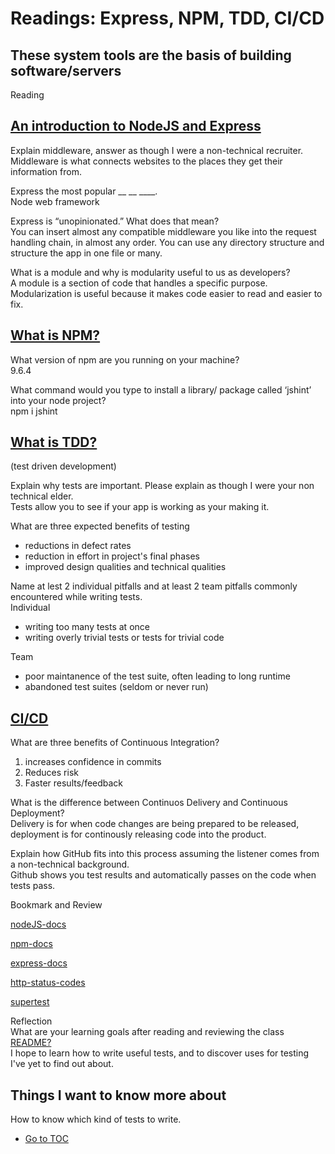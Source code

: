 # Readings: Express, NPM, TDD, CI/CD

## These system tools are the basis of building software/servers

Reading  

## [An introduction to NodeJS and Express](https://developer.mozilla.org/en-US/docs/Learn/Server-side/Express_Nodejs/Introduction)

Explain middleware, answer as though I were a non-technical recruiter.  
Middleware is what connects websites to the places they get their information from.  

Express the most popular __ __ ____.  
Node web framework  

Express is “unopinionated.” What does that mean?  
You can insert almost any compatible middleware you like into the request handling chain, in almost any order.  You can use any directory structure and structure the app in one file or many.  

What is a module and why is modularity useful to us as developers?  
A module is a section of code that handles a specific purpose.  Modularization is useful because it makes code easier to read and easier to fix.  

## [What is NPM?](https://docs.npmjs.com/getting-started/what-is-npm)

What version of npm are you running on your machine?  
9.6.4  

What command would you type to install a library/
package called ‘jshint’ into your node project?  
npm i jshint  

## [What is TDD?](https://www.agilealliance.org/glossary/tdd/)
(test driven development)  

Explain why tests are important. Please explain as though I were your non technical elder.  
Tests allow you to see if your app is working as your making it.  

What are three expected benefits of testing  
- reductions in defect rates
- reduction in effort in project's final phases
- improved design qualities and technical qualities

Name at lest 2 individual pitfalls and at least 2 team pitfalls commonly encountered while writing tests.  
Individual  
- writing too many tests at once
- writing overly trivial tests or tests for trivial code

Team  
- poor maintanence of the test suite, often leading to long runtime
- abandoned test suites (seldom or never run)

## [CI/CD](https://www.youtube.com/watch?v=xSv_m3KhUO8)

What are three benefits of Continuous Integration?  
1. increases confidence in commits
2. Reduces risk
3. Faster results/feedback

What is the difference between Continuos Delivery and Continuous Deployment?  
Delivery is for when code changes are being prepared to be released, deployment is for continously releasing code into the product.  

Explain how GitHub fits into this process assuming the listener comes from a non-technical background.  
Github shows you test results and automatically passes on the code when tests pass.  

Bookmark and Review  

[nodeJS-docs](https://nodejs.org/en/docs/)

[npm-docs](https://docs.npmjs.com/)

[express-docs](https://expressjs.com/en/4x/api.html)

[http-status-codes](https://www.restapitutorial.com/httpstatuscodes.html)

[supertest](https://github.com/visionmedia/supertest)

Reflection  
What are your learning goals after reading and reviewing the class [README?](https://codefellows.github.io/code-401-javascript-guide/curriculum/class-02/)  
I hope to learn how to write useful tests, and to discover uses for testing I've yet to find out about.  

## Things I want to know more about  
 
 How to know which kind of tests to write.  

- [Go to TOC](README.md)  
